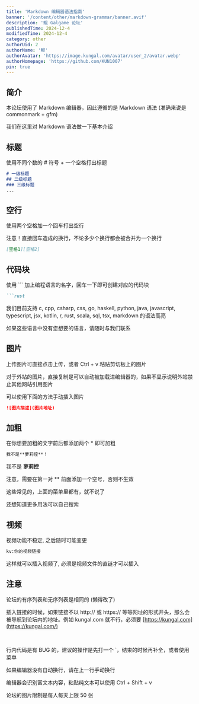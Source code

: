 ```yaml
---
title: 'Markdown 编辑器语法指南'
banner: '/content/other/markdown-grammar/banner.avif'
description: '鲲 Galgame 论坛'
publishedTime: 2024-12-4
modifiedTime: 2024-12-4
category: other
authorUid: 2
authorName: '鲲'
authorAvatar: 'https://image.kungal.com/avatar/user_2/avatar.webp'
authorHomepage: 'https://github.com/KUN1007'
pin: true
---
```


## 简介

本论坛使用了 Markdown 编辑器，因此遵循的是 Markdown 语法 (准确来说是 commonmark + gfm)

我们在这里对 Markdown 语法做一下基本介绍

## 标题

使用不同个数的 # 符号 + 一个空格打出标题

```markdown
# 一级标题
## 二级标题
### 三级标题
...
```

## 空行

使用两个空格加一个回车打出空行

注意！直接回车造成的换行，不论多少个换行都会被合并为一个换行

```md
[空格1][空格2]
```

## 代码块

使用 ``` 加上编程语言的名字，回车一下即可创建对应的代码块

~~~ md
```rust
~~~

我们目前支持 c, cpp, csharp, css, go, haskell, python, java, javascript, typescript, jsx, kotlin, r, rust, scala, sql, tsx, markdown 的语法高亮

如果这些语言中没有您想要的语言，请随时与我们联系

## 图片

上传图片可直接点击上传，或者 Ctrl + v 粘贴剪切板上的图片

对于外站的图片，直接复制是可以自动被加载进编辑器的，如果不显示说明外站禁止其他网站引用图片

可以使用下面的方法手动插入图片

```md
![图片描述](图片地址)
```

## 加粗

在你想要加粗的文字前后都添加两个 * 即可加粗

```md
我不是**萝莉控**！
```

我不是 **萝莉控**

注意，需要在第一对 ** 前面添加一个空号，否则不生效

这些常见的，上面的菜单里都有，就不说了

还想知道更多用法可以自己搜索

## 视频

视频功能不稳定, 之后随时可能变更

``` md
kv:你的视频链接
```

这样就可以插入视频了, 必须是视频文件的直链才可以插入

## 注意

论坛的有序列表和无序列表是相同的 (懒得改了)

插入链接的时候，如果链接不以 http:// 或 https:// 等等网址的形式开头，那么会被导航到论坛内的地址。例如 kungal.com 就不行，必须要 [https://kungal.com](https://kungal.com/)

<br/>

行内代码是有 BUG 的，建议的操作是先打一个 `，结束的时候再补全，或者使用菜单

如果编辑器没有自动换行，请在上一行手动换行

编辑器会识别富文本内容，粘贴纯文本可以使用 Ctrl + Shift + v

论坛的图片限制是每人每天上限 50 张
